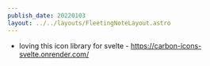 ```yaml
---
publish_date: 20220103    
layout: ../../layouts/FleetingNoteLayout.astro
---
```

- loving this icon library for svelte - https://carbon-icons-svelte.onrender.com/